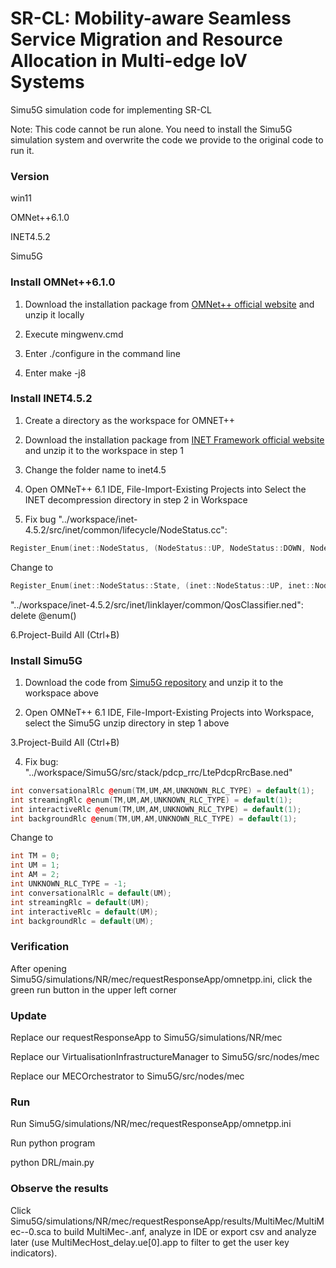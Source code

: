 # SR-CL: Mobility-aware Seamless Service Migration and Resource Allocation in Multi-edge IoV Systems

Simu5G simulation code for implementing SR-CL

Note: This code cannot be run alone. You need to install the Simu5G simulation system and overwrite the code we provide to the original code to run it.

### Version

win11

OMNet++6.1.0

INET4.5.2

Simu5G

### Install OMNet++6.1.0

1. Download the installation package from [OMNet++ official website](https://omnetpp.org/download/) and unzip it locally

2. Execute mingwenv.cmd

3. Enter ./configure in the command line

4. Enter make -j8

### Install INET4.5.2

1. Create a directory as the workspace for OMNET++

2. Download the installation package from [INET Framework official website](https://inet.omnetpp.org/Download.html) and unzip it to the workspace in step 1

3. Change the folder name to inet4.5

4. Open OMNeT++ 6.1 IDE, File-Import-Existing Projects into Select the INET decompression directory in step 2 in Workspace

5. Fix bug
"../workspace/inet-4.5.2/src/inet/common/lifecycle/NodeStatus.cc":

```c++
Register_Enum(inet::NodeStatus, (NodeStatus::UP, NodeStatus::DOWN, NodeStatus::GOING_UP, NodeStatus::GOING_DOWN));
```

Change to

```c++
Register_Enum(inet::NodeStatus::State, (inet::NodeStatus::UP, inet::NodeStatus::DOWN, inet::NodeStatus::GOING_UP, inet::NodeStatus::GOING_DOWN));
```

"../workspace/inet-4.5.2/src/inet/linklayer/common/QosClassifier.ned": delete @enum()

6.Project-Build All (Ctrl+B)

### Install Simu5G

1. Download the code from [Simu5G repository](https://inet.omnetpp.org/Download.html) and unzip it to the workspace above

2. Open OMNeT++ 6.1 IDE, File-Import-Existing Projects into Workspace, select the Simu5G unzip directory in step 1 above

3.Project-Build All (Ctrl+B)

4. Fix bug: "../workspace/Simu5G/src/stack/pdcp_rrc/LtePdcpRrcBase.ned"

```c++
int conversationalRlc @enum(TM,UM,AM,UNKNOWN_RLC_TYPE) = default(1);
int streamingRlc @enum(TM,UM,AM,UNKNOWN_RLC_TYPE) = default(1);
int interactiveRlc @enum(TM,UM,AM,UNKNOWN_RLC_TYPE) = default(1);
int backgroundRlc @enum(TM,UM,AM,UNKNOWN_RLC_TYPE) = default(1);
```

Change to

``` c++
int TM = 0;
int UM = 1;
int AM = 2;
int UNKNOWN_RLC_TYPE = -1;
int conversationalRlc = default(UM);
int streamingRlc = default(UM);
int interactiveRlc = default(UM);
int backgroundRlc = default(UM);
```

### Verification

After opening Simu5G/simulations/NR/mec/requestResponseApp/omnetpp.ini, click the green run button in the upper left corner

### Update

Replace our requestResponseApp to Simu5G/simulations/NR/mec

Replace our VirtualisationInfrastructureManager to Simu5G/src/nodes/mec

Replace our MECOrchestrator to Simu5G/src/nodes/mec

### Run

Run Simu5G/simulations/NR/mec/requestResponseApp/omnetpp.ini

Run python program

python DRL/main.py

### Observe the results

Click Simu5G/simulations/NR/mec/requestResponseApp/results/MultiMec/MultiMec--0.sca to build MultiMec-.anf, analyze in IDE or export csv and analyze later (use MultiMecHost_delay.ue[0].app to filter to get the user key indicators).

